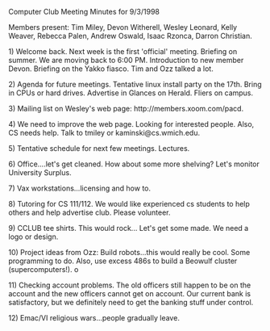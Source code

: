 Computer Club Meeting Minutes for 9/3/1998 </p><p>
Members present: Tim Miley, Devon Witherell, Wesley Leonard, Kelly Weaver, Rebecca Palen, Andrew Oswald, Isaac Rzonca, Darron Christian. </p><p>
</p><p>
1) Welcome back.  Next week is the first 'official' meeting.  Briefing on summer.  We are moving back to 6:00 PM.  Introduction to new member Devon. Briefing on the Yakko fiasco.  Tim and Ozz talked a lot. </p><p>
2) Agenda for future meetings.  Tentative linux install party on the 17th. Bring in CPUs or hard drives.  Advertise in Glances on Herald.  Fliers on campus.   </p><p>
3) Mailing list on Wesley's web page: http://members.xoom.com/pacd.  </p><p>
4) We need to improve the web page.  Looking for interested people.  Also, CS needs help.  Talk to tmiley or kaminski@cs.wmich.edu. </p><p>
5) Tentative schedule for next few meetings.  Lectures. </p><p>
6) Office....let's get cleaned.  How about some more shelving?  Let's monitor University Surplus.   </p><p>
7) Vax workstations...licensing and how to. </p><p>
8) Tutoring for CS 111/112.  We would like experienced cs students to help others and help advertise club.  Please volunteer. </p><p>
9) CCLUB tee shirts.  This would rock...  Let's get some made.  We need a  logo or design. </p><p>
10) Project ideas from Ozz: Build robots...this would really be cool.  Some programming to do.  Also, use excess 486s to build a Beowulf cluster (supercomputers!). o </p><p>
11) Checking account problems.  The old officers still happen to be on the account and the new officers cannot get on account.  Our current bank is satisfactory, but we definitely need to get the banking stuff under control. </p><p>
12) Emac/VI religious wars...people gradually leave.   </p>
